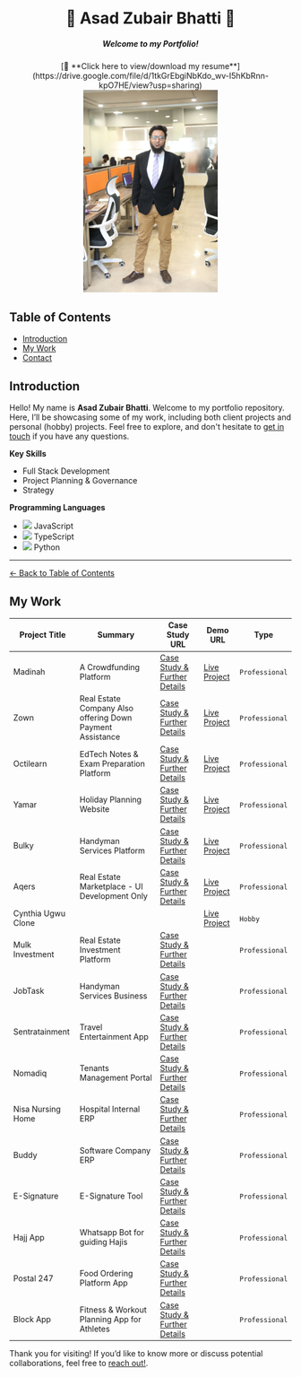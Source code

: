 <!-- 
  Replace `./asad.jpg` with the path or URL to your actual image. 
  If your image is in the root of the repository, you can use `./asad.jpg`.
  If it's hosted elsewhere, use the full URL (e.g., `https://example.com/asad.jpg`).
-->

<h1 align="center">🌟 Asad Zubair Bhatti 🌟</h1>
<h5 align="center">Welcome to my Portfolio!</h5>
<div align="center">[📄 **Click here to view/download my resume**](https://drive.google.com/file/d/1tkGrEbgiNbKdo_wv-I5hKbRnn-kpO7HE/view?usp=sharing)</div>
<div align="center">
  <img src="me-with-office-bg.jpeg" alt="Asad Zubair Bhatti" width="240">
</div>

## Table of Contents
- [Introduction](#introduction)
- [My Work](#my-work)
- [Contact](#contact)

## Introduction

Hello! My name is **Asad Zubair Bhatti**. Welcome to my portfolio repository. Here, I’ll be showcasing some of my work, including both client projects and personal (hobby) projects. Feel free to explore, and don't hesitate to [get in touch](mailto:bhatti.asad99@gmail.com) if you have any questions.

**Key Skills**
- Full Stack Development
- Project Planning & Governance
- Strategy

**Programming Languages**
- <img src="https://encrypted-tbn0.gstatic.com/images?q=tbn:ANd9GcQxiL5_UGi2Ft1lCBH-dklG_TIe5kjwRHPEmQ&s" width="20px"> JavaScript
- <img src="https://upload.wikimedia.org/wikipedia/commons/thumb/4/4c/Typescript_logo_2020.svg/1200px-Typescript_logo_2020.svg.png" width="20px"> TypeScript
- <img src="https://encrypted-tbn0.gstatic.com/images?q=tbn:ANd9GcQAojdfiU-YTTglyAywGexed1DmziFkV5v1Yg&s" width="20px"> Python

---

[← Back to Table of Contents](#table-of-contents)
## My Work
| Project Title | Summary | Case Study URL | Demo URL | Type |
|---------------|-------------|----------------|------------|------|
| Madinah | A Crowdfunding Platform |   [Case Study & Further Details](docs/madinah.md) | [Live Project](https://madinah.com/) | `Professional` |
| Zown | Real Estate Company Also offering Down Payment Assistance |  [Case Study & Further Details](docs/zown.md) | [Live Project](https://zown.ca/) | `Professional` |
| Octilearn | EdTech Notes & Exam Preparation Platform | [Case Study & Further Details](docs/octilearn.md) | [Live Project](https://octilearn.com/) | `Professional` |
| Yamar | Holiday Planning Website |  [Case Study & Further Details](docs/yamar.md) | [Live Project](https://yamar.vercel.app/) | `Professional` |
| Bulky | Handyman Services Platform | [Case Study & Further Details](docs/bulky.md) | [Live Project](https://bulky-peach.vercel.app/) | `Professional` |
| Aqers | Real Estate Marketplace - UI Development Only | [Case Study & Further Details](docs/aqers.md) | [Live Project](https://aqers.vercel.app/) | `Professional` |
| Cynthia Ugwu Clone |  | | [Live Project](https://cynthiagwu-clone-2.vercel.app/) | `Hobby` |
| Mulk Investment | Real Estate Investment Platform | [Case Study & Further Details](docs/minv.md) |   | `Professional` |
| JobTask | Handyman Services Business |  [Case Study & Further Details](docs/jobtask.md) |  | `Professional` |
| Sentratainment | Travel Entertainment App |  [Case Study & Further Details](docs/sentratainment.md) |  | `Professional` |
| Nomadiq | Tenants Management Portal |  [Case Study & Further Details](docs/nomadiq.md) |  | `Professional` |
| Nisa Nursing Home | Hospital Internal ERP |  [Case Study & Further Details](docs/nisa-erp.md) |  | `Professional` |
| Buddy | Software Company ERP |  [Case Study & Further Details](docs/buddy.md) |  | `Professional` |
| E-Signature | E-Signature Tool |  [Case Study & Further Details](docs/esig.md) |  | `Professional` |
| Hajj App | Whatsapp Bot for guiding Hajis |  [Case Study & Further Details](docs/hajj.md) |  | `Professional` |
| Postal 247 | Food Ordering Platform App |  [Case Study & Further Details](docs/postal-247.md) |  | `Professional` |
| Block App | Fitness & Workout Planning App for Athletes |  [Case Study & Further Details](docs/block.md) |  | `Professional` |

Thank you for visiting! 
If you’d like to know more or discuss potential collaborations, feel free to [reach out!](mailto:bhatti.asad99@gmail.com).
